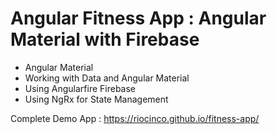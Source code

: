 # Angular Fitness App : Angular Material with Firebase

- Angular Material 
- Working with Data and Angular Material
- Using Angularfire  Firebase
- Using NgRx for State Management


Complete Demo App : https://riocinco.github.io/fitness-app/
